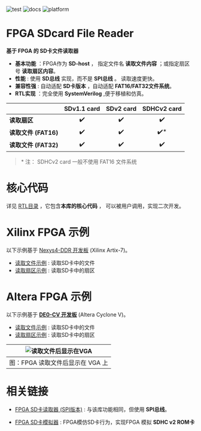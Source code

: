 ![test](https://img.shields.io/badge/test-passing-green.svg)
![docs](https://img.shields.io/badge/docs-passing-green.svg)
![platform](https://img.shields.io/badge/platform-Quartus|Vivado-blue.svg)

FPGA SDcard File Reader
===========================
**基于 FPGA 的 SD卡文件读取器**

* **基本功能** ：FPGA作为 **SD-host** ， 指定文件名 **读取文件内容** ；或指定扇区号 **读取扇区内容**。
* **性能** : 使用 **SD总线** 实现，而不是 **SPI总线** 。 读取速度更快。
* **兼容性强** : 自动适配 **SD卡版本** ，自动适配 **FAT16/FAT32文件系统**。
* **RTL实现** ：完全使用 **SystemVerilog**  ,便于移植和仿真。

|                      |  SDv1.1 card       |  SDv2 card          | SDHCv2 card          |
| :-----               | :------------:     |   :------------:    | :------------:       |
| **读取扇区**         | :heavy_check_mark: |  :heavy_check_mark: | :heavy_check_mark:   |
| **读取文件 (FAT16)** | :heavy_check_mark: |  :heavy_check_mark: | :heavy_check_mark:\* |
| **读取文件 (FAT32)** | :heavy_check_mark: |  :heavy_check_mark: | :heavy_check_mark:   |

> \* 注： SDHCv2 card 一般不使用 FAT16 文件系统



# 核心代码

详见 [RTL目录](https://github.com/WangXuan95/FPGA-SDcard-Reader/blob/master/RTL/ "RTL目录") ，它包含**本库的核心代码** ， 可以被用户调用，实现二次开发。



# Xilinx FPGA 示例

以下示例基于 [Nexys4-DDR 开发板](http://www.digilent.com.cn/products/product-nexys-4-ddr-artix-7-fpga-trainer-board.html) (Xilinx Artix-7)。

* [读取文件示例](https://github.com/WangXuan95/FPGA-SDcard-Reader/blob/master/Nexys4-ReadFile/ "读取文件示例") : 读取SD卡中的文件
* [读取扇区示例](https://github.com/WangXuan95/FPGA-SDcard-Reader/blob/master/Nexys4-ReadSector/ "读取扇区示例") : 读取SD卡中的扇区



# Altera FPGA 示例

以下示例基于 [**DE0-CV 开发板**](https://www.terasic.com.tw/cgi-bin/page/archive.pl?Language=English&CategoryNo=163&No=921) (Altera Cyclone V)。

* [读取文件示例](https://github.com/WangXuan95/FPGA-SDcard-Reader/blob/master/DE0-CV-ReadFile/ "读取文件示例") : 读取SD卡中的文件
* [读取扇区示例](https://github.com/WangXuan95/FPGA-SDcard-Reader/blob/master/DE0-CV-ReadSector/ "读取扇区示例") : 读取SD卡中的扇区

| ![读取文件后显示在VGA](https://github.com/WangXuan95/FPGA-SDcard-Reader/blob/master/images/screen.jpg) |
| :------: |
| 图：FPGA 读取文件后显示在 VGA 上 |


# 相关链接

* [FPGA SD卡读取器 (SPI版本)](https://github.com/WangXuan95/FPGA-SDcard-Reader-SPI/ "SPI版本") : 与该库功能相同，但使用 **SPI总线**。

* [FPGA SD卡模拟器](https://github.com/WangXuan95/FPGA-SDcard-Simulator/ "SD卡模拟器") : FPGA模仿SD卡行为，实现FPGA 模拟 **SDHC v2 ROM卡**

